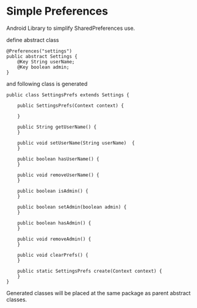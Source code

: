 Simple Preferences
===

Android Library to simplify SharedPreferences use.


define abstract class

```
@Preferences("settings")
public abstract Settings {
    @Key String userName;
    @Key boolean admin;
}
```


and following class is generated

```
public class SettingsPrefs extends Settings {

    public SettingsPrefs(Context context) {

    }

    public String getUserName() {
    }

    public void setUserName(String userName)  {
    }

    public boolean hasUserName() {
    }

    public void removeUserName() {
    }

    public boolean isAdmin() {
    }

    public boolean setAdmin(boolean admin) {
    }

    public boolean hasAdmin() {
    }

    public void removeAdmin() {
    }

    public void clearPrefs() {
    }

    public static SettingsPrefs create(Context context) {
    }
}
```

Generated classes will be placed at the same package as parent abstract classes.